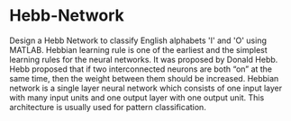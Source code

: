 # Hebb-Network
Design a Hebb Network to classify English alphabets 'I' and 'O' using MATLAB.
Hebbian learning rule is one of the earliest and the simplest learning rules for the neural networks. It was proposed by Donald Hebb. Hebb proposed that if two interconnected neurons are both “on” at the same time, then the weight between them should be increased. Hebbian network is a single layer neural network which consists of one input layer with many input units and one output layer with one output unit. This architecture is usually used for pattern classification.
